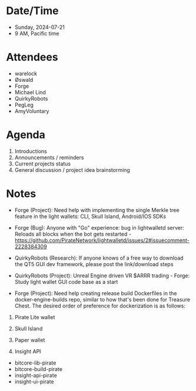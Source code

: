# Date/Time

- Sunday, 2024-07-21
- 9 AM, Pacific time

# Attendees

- warelock
- Øswald
- Forge
- Michael Lind
- QuirkyRobots
- PegLeg
- AmyVoluntary

# Agenda

1. Introductions
2. Announcements / reminders
3. Current projects status
4. General discussion / project idea brainstorming

# Notes

- Forge (Project): Need help with implementing the single Merkle tree feature in the light wallets: CLI, Skull Island, Android/IOS SDKs
- Forge (Bug): Anyone with "Go" experience: bug in lightwalletd server: Reloads all blocks when the bot gets restarted - https://github.com/PirateNetwork/lightwalletd/issues/2#issuecomment-2228384309
- QuirkyRobots (Research): If anyone knows of a free way to download the QT5 GUI dev framework, please post the link/download steps
- QuirkyRobots (Project): Unreal Engine driven VR $ARRR trading - Forge: Study light wallet GUI code base as a start

- Forge (Project): Need help creating release build Dockerfiles in the docker-engine-builds repo, similar to how that's been done for Treasure Chest. The desired order of preference for dockerization is as follows:

1. Pirate Lite wallet
2. Skull Island
3. Paper wallet

4. Insight API

- bitcore-lib-pirate
- bitcore-build-pirate
- insight-api-pirate
- insight-ui-pirate
